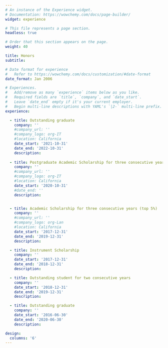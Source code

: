 ```yaml
---
# An instance of the Experience widget.
# Documentation: https://wowchemy.com/docs/page-builder/
widget: experience

# This file represents a page section.
headless: true

# Order that this section appears on the page.
weight: 40

title: Honors
subtitle:

# Date format for experience
#   Refer to https://wowchemy.com/docs/customization/#date-format
date_format: Jan 2006

# Experiences.
#   Add/remove as many `experience` items below as you like.
#   Required fields are `title`, `company`, and `date_start`.
#   Leave `date_end` empty if it's your current employer.
#   Begin multi-line descriptions with YAML's `|2-` multi-line prefix.
experience:

  - title: Outstanding graduate
    company: ''
    #company_url: ''
    #company_logo: org-IT
    #location: California
    date_start: '2021-10-31'
    date_end: '2022-10-31'
    description:  
    
  - title: Postgraduate Academic Scholarship for three consecutive years
    company: ''
    #company_url: ''
    #company_logo: org-IT
    #location: California
    date_start: '2020-10-31'
    #date_end: ''
    description:  


  - title: Academic Scholarship for three consecutive years (top 5%)
    company: ''
    #company_url: ''
    #company_logo: org-Lan
    #location: California
    date_start: '2017-12-31'
    date_end: '2019-12-31'
    description: 

  - title: Instrument Scholarship
    company: ''
    date_start: '2017-12-31'
    date_end: '2018-12-31'
    description: 

  - title: Outstanding student for two consecutive years
    company: ''
    date_start: '2018-12-31'
    date_end: '2019-12-31'
    description: 

  - title: Outstanding graduate
    company: ''
    date_start: '2016-06-30'
    date_end: '2020-06-30'
    description: 

design:
  columns: '6'
---
```

